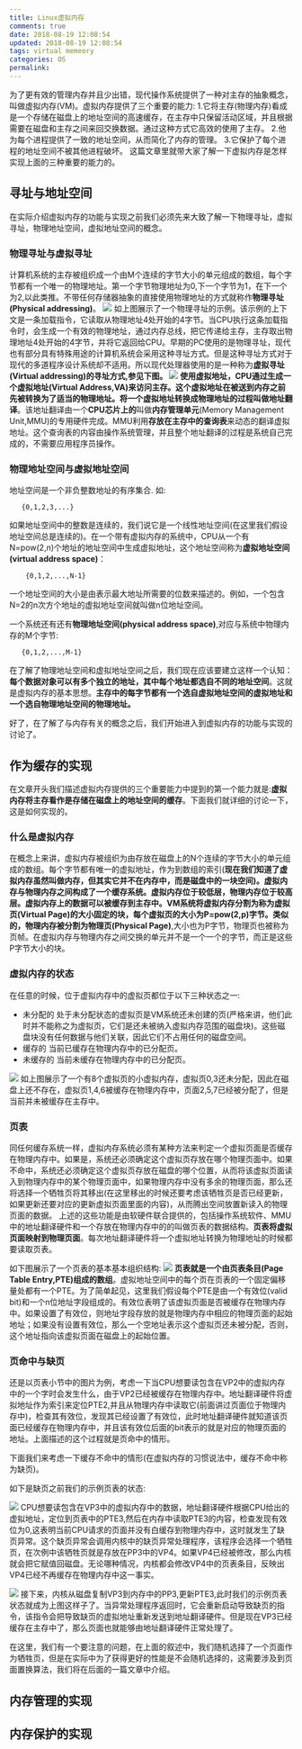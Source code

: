 ```yaml
---
title: Linux虚拟内存
comments: true
date: 2018-08-19 12:08:54
updated: 2018-08-19 12:08:54
tags: virtual memeory
categories: OS
permalink:
---
```

为了更有效的管理内存并且少出错，现代操作系统提供了一种对主存的抽象概念，叫做虚拟内存(VM)。虚拟内存提供了三个重要的能力:
1.它将主存(物理内存)看成是一个存储在磁盘上的地址空间的高速缓存，在主存中只保留活动区域，并且根据需要在磁盘和主存之间来回交换数据。通过这种方式它高效的使用了主存。
2.他为每个进程提供了一致的地址空间，从而简化了内存的管理。
3.它保护了每个进程的地址空间不被其他进程破坏。
这篇文章里就带大家了解一下虚拟内存是怎样实现上面的三种重要的能力的。

## 寻址与地址空间
在实际介绍虚拟内存的功能与实现之前我们必须先来大致了解一下物理寻址，虚拟寻址，物理地址空间，虚拟地址空间的概念。
### 物理寻址与虚拟寻址
计算机系统的主存被组织成一个由M个连续的字节大小的单元组成的数组，每个字节都有一个唯一的物理地址。第一个字节物理地址为0,下一个字节为1，在下一个为2,以此类推。不带任何存储器抽象的直接使用物理地址的方式就称作**物理寻址(Physical addressing)**。
![](/images/PA.png)
如上图展示了一个物理寻址的示例。该示例的上下文是一条加载指令，它读取从物理地址4处开始的4字节。当CPU执行这条加载指令时，会生成一个有效的物理地址，通过内存总线，把它传递给主存，主存取出物理地址4处开始的4字节，并将它返回给CPU。早期的PC使用的是物理寻址，现代也有部分具有特殊用途的计算机系统会采用这种寻址方式。但是这种寻址方式对于现代的多道程序设计系统却不适用。所以现代处理器使用的是一种称为**虚拟寻址(Virtual addressing)**的寻址方式,参见下图。
![](/images/VA.png)
使用虚拟地址，CPU通过生成一个虚拟地址(Virtual Address,VA)来访问主存。这个虚拟地址在被送到内存之前先被转换为了适当的物理地址。将一个虚拟地址转换成物理地址的过程叫做**地址翻译**。该地址翻译由一个**CPU芯片上的**叫做**内存管理单元**(Memory Management Unit,MMU)的专用硬件完成。MMU利用**存放在主存中的查询表**来动态的翻译虚拟地址。这个查询表的内容由操作系统管理，并且整个地址翻译的过程是系统自己完成的，不需要应用程序员操作。

### 物理地址空间与虚拟地址空间
地址空间是一个非负整数地址的有序集合.
如:
```
   {0,1,2,3,...}
```
如果地址空间中的整数是连续的，我们说它是一个线性地址空间(在这里我们假设地址空间总是连续的)。在一个带有虚拟内存的系统中，CPU从一个有N=pow(2,n)个地址的地址空间中生成虚拟地址，这个地址空间称为**虚拟地址空间(virtual address space)**：
``` 
    {0,1,2,...,N-1}
```
一个地址空间的大小是由表示最大地址所需要的位数来描述的。例如，一个包含N=2的n次方个地址的虚拟地址空间就叫做n位地址空间。

一个系统还有还有**物理地址空间(physical address space)**,对应与系统中物理内存的M个字节:
```
   {0,1,2,...,M-1}
```
在了解了物理地址空间和虚拟地址空间之后，我们现在应该要建立这样一个认知：**每个数据对象可以有多个独立的地址，其中每个地址都选自不同的地址空间**。这就是虚拟内存的基本思想。**主存中的每字节都有一个选自虚拟地址空间的虚拟地址和一个选自物理地址空间的物理地址。**

好了，在了解了与内存有关的概念之后，我们开始进入到虚拟内存的功能与实现的讨论了。
## 作为缓存的实现

在文章开头我们描述虚拟内存提供的三个重要能力中提到的第一个能力就是:**虚拟内存将主存看作是存储在磁盘上的地址空间的缓存**。下面我们就详细的讨论一下，这是如何实现的。
### 什么是虚拟内存
在概念上来讲，虚拟内存被组织为由存放在磁盘上的N个连续的字节大小的单元组成的数组。每个字节都有唯一的虚拟地址，作为到数组的索引(**现在我们知道了虚拟内存虽然叫做内存，但其实它并不在内存中，而是磁盘中的一块空间)。**虚拟内存与物理内存之间构成了一个缓存系统。虚拟内存位于较低层，物理内存位于较高层。虚拟内存上的数据可以被缓存到主存中。VM系统将虚拟内存分割为称为**虚拟页(Virtual Page)**的大小固定的块，每个虚拟页的大小为P=pow(2,p)字节。类似的，物理内存被分割为**物理页(Physical Page)**,大小也为P字节，物理页也被称为页帧。在虚拟内存与物理内存之间交换的单元并不是一个一个的字节，而正是这些P字节大小的块。

### 虚拟内存的状态
在任意的时候，位于虚拟内存中的虚拟页都位于以下三种状态之一:
+ 未分配的
处于未分配状态的虚拟页是VM系统还未创建的页(严格来讲，他们此时并不能称之为虚拟页，它们是还未被纳入虚拟内存范围的磁盘块)。这些磁盘块没有任何数据与他们关联，因此它们不占用任何的磁盘空间。
+ 缓存的
当前已缓存在物理内存中的已分配页。
+ 未缓存的
当前未缓存在物理内存中的已分配页。

![](/images/8195112-47e3170732eb86a1.jpg)
如上图展示了一个有8个虚拟页的小虚拟内存，虚拟页0,3还未分配，因此在磁盘上还不存在，虚拟页1,4,6被缓存在物理内存中，页面2,5,7已经被分配了，但是当前并未被缓存在主存中。

### 页表
同任何缓存系统一样，虚拟内存系统必须有某种方法来判定一个虚拟页面是否缓存在物理内存中。如果是，系统还必须确定这个虚拟页存放在哪个物理页面中。如果不命中，系统还必须确定这个虚拟页存放在磁盘的哪个位置，从而将该虚拟页面读入到物理内存中的某个物理页面中，如果物理内存中没有多余的物理页面，那么还将选择一个牺牲页将其移出(在这里移出的时候还要考虑该牺牲页是否已经更新，如果更新还要对应的更新虚拟页面里面的内容)，从而腾出空间放置新读入的物理页面的数据。
上述的这些功能是由软硬件联合提供的，包括操作系统软件、MMU中的地址翻译硬件和一个存放在物理内存中的的叫做页表的数据结构。**页表将虚拟页面映射到物理页面**。每次地址翻译硬件将一个虚拟地址转换为物理地址的时候都要读取页表。

如下图展示了一个页表的基本基本组织结构:
![](/images/pageTable.jpg)
**页表就是一个由页表条目(Page Table Entry,PTE)组成的数组**。虚拟地址空间中的每个页在页表的一个固定偏移量处都有一个PTE。为了简单起见，这里我们假设每个PTE是由一个有效位(valid bit)和一个n位地址字段组成的。有效位表明了该虚拟页面是否被缓存在物理内存中。如果设置了有效位，则地址字段存放的就是物理内存中相应的物理页面的起始地址；如果没有设置有效位，那么一个空地址表示这个虚拟页还未被分配，否则，这个地址指向该虚拟页面在磁盘上的起始位置。

### 页命中与缺页
还是以页表小节中的图片为例，考虑一下当CPU想要读包含在VP2中的虚拟内存中的一个字时会发生什么，由于VP2已经被缓存在物理内存中。地址翻译硬件将虚拟地址作为索引来定位PTE2,并且从物理内存中读取它(前面讲过页面位于物理内存中)，检查其有效位，发现其已经设置了有效位，此时地址翻译硬件就知道该页面已经缓存在物理内存中，并且该有效位后面的bit表示的就是对应的物理页面的地址。上面描述的这个过程就是页命中的情形。

下面我们来考虑一下缓存不命中的情形(在虚拟内存的习惯说法中，缓存不命中称为缺页)。

如下是缺页之前我们的示例页表的状态:

![](/images/内存缺页前.png)
CPU想要读包含在VP3中的虚拟内存中的数据，地址翻译硬件根据CPU给出的虚拟地址，定位到页表中的PTE3,然后在内存中读取PTE3的内容，检查发现有效位为0,这表明当前CPU请求的页面并没有白缓存到物理内存中，这时就发生了缺页异常。这个缺页异常会调用内核中的缺页异常处理程序，该程序会选择一个牺牲页，在次例中该牺牲页就是存放在PP3中的VP4。如果VP4已经被修改，那么内核就会把它赋值回磁盘。无论哪种情况，内核都会修改VP4中的页表条目，反映出VP4已经不再缓存在物理内存中这一事实。

![](/images/内存缺页后.png)
接下来，内核从磁盘复制VP3到内存中的PP3,更新PTE3,此时我们的示例页表状态就成为上图这样子了。当异常处理程序返回时，它会重新启动导致缺页的指令，该指令会把导致缺页的虚拟地址重新发送到地址翻译硬件。但是现在VP3已经缓存在主存中了，那么页面也就能够由地址翻译硬件正常处理了。

在这里，我们有一个要注意的问题，在上面的叙述中，我们随机选择了一个页面作为牺牲页，但是在实际中为了获得更好的性能是不会随机选择的，这需要涉及到页面置换算法，我们将在后面的一篇文章中介绍。



## 内存管理的实现
## 内存保护的实现